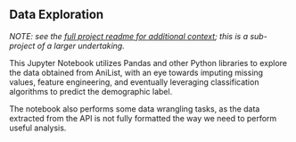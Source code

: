 ## Data Exploration

*NOTE: see the [full project readme for additional context](https://github.com/NoMoreRoads/Manga-Demographic-Prediction/tree/main); this is a sub-project of a larger undertaking.*

This Jupyter Notebook utilizes Pandas and other Python libraries to explore the data obtained from AniList, with an eye towards imputing missing values, feature engineering, and eventually leveraging classification algorithms to predict the demographic label. 

The notebook also performs some data wrangling tasks, as the data extracted from the API is not fully formatted the way we need to perform useful analysis.